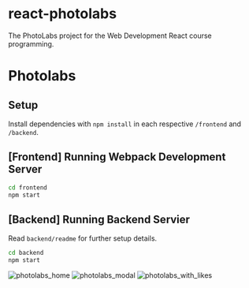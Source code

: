 # react-photolabs
The PhotoLabs project for the Web Development React course programming.

# Photolabs

## Setup

Install dependencies with `npm install` in each respective `/frontend` and `/backend`.

## [Frontend] Running Webpack Development Server

```sh
cd frontend
npm start
```

## [Backend] Running Backend Servier

Read `backend/readme` for further setup details.

```sh
cd backend
npm start
```
![photolabs_home](https://github.com/thefonzie-codes/photolabs/assets/143130277/dc298876-d733-4e4f-94f9-36007f8ddaf1)
![photolabs_modal](https://github.com/thefonzie-codes/photolabs/assets/143130277/1a206307-f3f9-4436-8368-9b6f9842e2c1)
![photolabs_with_likes](https://github.com/thefonzie-codes/photolabs/assets/143130277/5d8f6bcc-2e82-42df-8cdb-8f9b1dc0ac53)
